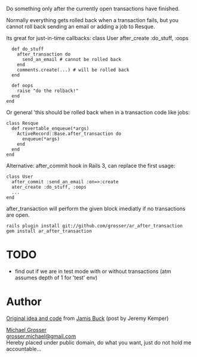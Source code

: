 Do something only after the currently open transactions have finished.

Normally everything gets rolled back when a transaction fails, but you cannot roll back sending an email or adding a job to Resque.

Its great for just-in-time callbacks:
    class User
      after_create :do_stuff, :oops

      def do_stuff
        after_transaction do
          send_an_email # cannot be rolled back
        end
        comments.create(...) # will be rolled back
      end

      def oops
        raise "do the rolback!"
      end
    end

Or general 'this should be rolled back when in a transaction code like jobs:

    class Resque
      def revertable_enqueue(*args)
        ActiveRecord::Base.after_transaction do
          enqueue(*args)
        end
      end
    end
    
Alternative: after_commit hook in Rails 3, can replace the first usage:

    class User
      after_commit :send_an_email :on=>:create
      ater_create :do_stuff, :oops
      ...
    end

after_transaction will perform the given block imediatly if no transactions are open.


    rails plugin install git://github.com/grosser/ar_after_transaction
    gem install ar_after_transaction

TODO
=====
 - find out if we are in test mode with or without transactions (atm assumes depth of 1 for 'test' env)


Author
======
[Original idea and code](https://rails.lighthouseapp.com/projects/8994/tickets/2991-after-transaction-patch) from [Jamis Buck](http://weblog.jamisbuck.org/) (post by Jeremy Kemper)


[Michael Grosser](http://pragmatig.wordpress.com)  
grosser.michael@gmail.com  
Hereby placed under public domain, do what you want, just do not hold me accountable...

